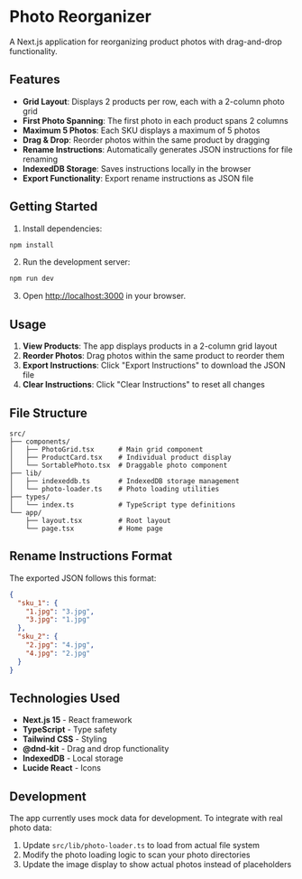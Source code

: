 # Photo Reorganizer

A Next.js application for reorganizing product photos with drag-and-drop functionality.

## Features

- **Grid Layout**: Displays 2 products per row, each with a 2-column photo grid
- **First Photo Spanning**: The first photo in each product spans 2 columns
- **Maximum 5 Photos**: Each SKU displays a maximum of 5 photos
- **Drag & Drop**: Reorder photos within the same product by dragging
- **Rename Instructions**: Automatically generates JSON instructions for file renaming
- **IndexedDB Storage**: Saves instructions locally in the browser
- **Export Functionality**: Export rename instructions as JSON file

## Getting Started

1. Install dependencies:
```bash
npm install
```

2. Run the development server:
```bash
npm run dev
```

3. Open [http://localhost:3000](http://localhost:3000) in your browser.

## Usage

1. **View Products**: The app displays products in a 2-column grid layout
2. **Reorder Photos**: Drag photos within the same product to reorder them
3. **Export Instructions**: Click "Export Instructions" to download the JSON file
4. **Clear Instructions**: Click "Clear Instructions" to reset all changes

## File Structure

```
src/
├── components/
│   ├── PhotoGrid.tsx      # Main grid component
│   ├── ProductCard.tsx    # Individual product display
│   └── SortablePhoto.tsx  # Draggable photo component
├── lib/
│   ├── indexeddb.ts       # IndexedDB storage management
│   └── photo-loader.ts    # Photo loading utilities
├── types/
│   └── index.ts           # TypeScript type definitions
└── app/
    ├── layout.tsx         # Root layout
    └── page.tsx           # Home page
```

## Rename Instructions Format

The exported JSON follows this format:
```json
{
  "sku_1": {
    "1.jpg": "3.jpg",
    "3.jpg": "1.jpg"
  },
  "sku_2": {
    "2.jpg": "4.jpg",
    "4.jpg": "2.jpg"
  }
}
```

## Technologies Used

- **Next.js 15** - React framework
- **TypeScript** - Type safety
- **Tailwind CSS** - Styling
- **@dnd-kit** - Drag and drop functionality
- **IndexedDB** - Local storage
- **Lucide React** - Icons

## Development

The app currently uses mock data for development. To integrate with real photo data:

1. Update `src/lib/photo-loader.ts` to load from actual file system
2. Modify the photo loading logic to scan your photo directories
3. Update the image display to show actual photos instead of placeholders